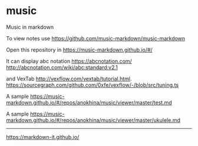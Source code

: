 # music
Music in markdown

To view notes use <https://github.com/music-markdown/music-markdown>

Open this repository in <https://music-markdown.github.io/#/>

It can display abc notation <https://abcnotation.com/> <http://abcnotation.com/wiki/abc:standard:v2.1>

and VexTab <http://vexflow.com/vextab/tutorial.html>. <https://sourcegraph.com/github.com/0xfe/vexflow/-/blob/src/tuning.ts>

A sample <https://music-markdown.github.io/#/repos/anokhina/music/viewer/master/test.md>

A sample <https://music-markdown.github.io/#/repos/anokhina/music/viewer/master/ukulele.md>

---

<https://markdown-it.github.io/>



